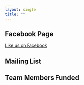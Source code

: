 ```yaml
---
layout: single
title: ""
---
```


## Facebook Page
[Like us on Facebook](https://www.facebook.com/Baska-Sweden-2018-1427271897380852)

## Mailing List

## Team Members Funded

